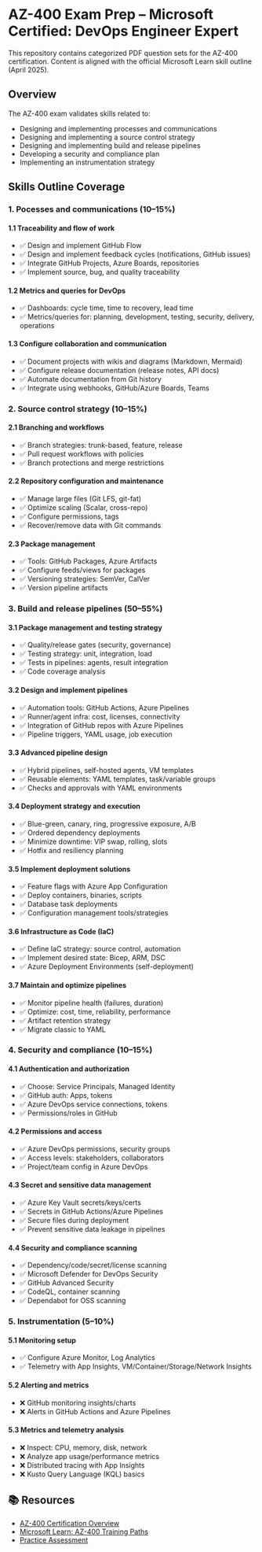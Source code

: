 ﻿# AZ-400 Exam Prep – Microsoft Certified: DevOps Engineer Expert

This repository contains categorized PDF question sets for the AZ-400 certification. Content is aligned with the official Microsoft Learn skill outline (April 2025).

## Overview

The AZ-400 exam validates skills related to:
- Designing and implementing processes and communications
- Designing and implementing a source control strategy
- Designing and implementing build and release pipelines
- Developing a security and compliance plan
- Implementing an instrumentation strategy

## Skills Outline Coverage

### 1. Pocesses and communications (10–15%)

#### 1.1 Traceability and flow of work
- ✅ Design and implement GitHub Flow
- ✅ Design and implement feedback cycles (notifications, GitHub issues)
- ✅ Integrate GitHub Projects, Azure Boards, repositories
- ✅ Implement source, bug, and quality traceability

#### 1.2 Metrics and queries for DevOps
- ✅ Dashboards: cycle time, time to recovery, lead time
- ✅ Metrics/queries for: planning, development, testing, security, delivery, operations

#### 1.3 Configure collaboration and communication
- ✅ Document projects with wikis and diagrams (Markdown, Mermaid)
- ✅ Configure release documentation (release notes, API docs)
- ✅ Automate documentation from Git history
- ✅ Integrate using webhooks, GitHub/Azure Boards, Teams

### 2. Source control strategy (10–15%)

#### 2.1 Branching and workflows
- ✅ Branch strategies: trunk-based, feature, release
- ✅ Pull request workflows with policies
- ✅ Branch protections and merge restrictions

#### 2.2 Repository configuration and maintenance
- ✅ Manage large files (Git LFS, git-fat)
- ✅ Optimize scaling (Scalar, cross-repo)
- ✅ Configure permissions, tags
- ✅ Recover/remove data with Git commands

#### 2.3 Package management
- ✅ Tools: GitHub Packages, Azure Artifacts
- ✅ Configure feeds/views for packages
- ✅ Versioning strategies: SemVer, CalVer
- ✅ Version pipeline artifacts

### 3. Build and release pipelines (50–55%)

#### 3.1 Package management and testing strategy
- ✅ Quality/release gates (security, governance)
- ✅ Testing strategy: unit, integration, load
- ✅ Tests in pipelines: agents, result integration
- ✅ Code coverage analysis

#### 3.2 Design and implement pipelines
- ✅ Automation tools: GitHub Actions, Azure Pipelines
- ✅ Runner/agent infra: cost, licenses, connectivity
- ✅ Integration of GitHub repos with Azure Pipelines
- ✅ Pipeline triggers, YAML usage, job execution

#### 3.3 Advanced pipeline design
- ✅ Hybrid pipelines, self-hosted agents, VM templates
- ✅ Reusable elements: YAML templates, task/variable groups
- ✅ Checks and approvals with YAML environments

#### 3.4 Deployment strategy and execution
- ✅ Blue-green, canary, ring, progressive exposure, A/B
- ✅ Ordered dependency deployments
- ✅ Minimize downtime: VIP swap, rolling, slots
- ✅ Hotfix and resiliency planning

#### 3.5 Implement deployment solutions
- ✅ Feature flags with Azure App Configuration
- ✅ Deploy containers, binaries, scripts
- ✅ Database task deployments
- ✅ Configuration management tools/strategies

#### 3.6 Infrastructure as Code (IaC)
- ✅ Define IaC strategy: source control, automation
- ✅ Implement desired state: Bicep, ARM, DSC
- ✅ Azure Deployment Environments (self-deployment)

#### 3.7 Maintain and optimize pipelines
- ✅ Monitor pipeline health (failures, duration)
- ✅ Optimize: cost, time, reliability, performance
- ✅ Artifact retention strategy
- ✅ Migrate classic to YAML

### 4. Security and compliance (10–15%)

#### 4.1 Authentication and authorization
- ✅ Choose: Service Principals, Managed Identity
- ✅ GitHub auth: Apps, tokens
- ✅ Azure DevOps service connections, tokens
- ✅ Permissions/roles in GitHub

#### 4.2 Permissions and access
- ✅ Azure DevOps permissions, security groups
- ✅ Access levels: stakeholders, collaborators
- ✅ Project/team config in Azure DevOps

#### 4.3 Secret and sensitive data management
- ✅ Azure Key Vault secrets/keys/certs
- ✅ Secrets in GitHub Actions/Azure Pipelines
- ✅ Secure files during deployment
- ✅ Prevent sensitive data leakage in pipelines

#### 4.4 Security and compliance scanning
- ✅ Dependency/code/secret/license scanning
- ✅ Microsoft Defender for DevOps Security
- ✅ GitHub Advanced Security
- ✅ CodeQL, container scanning
- ✅ Dependabot for OSS scanning

### 5. Instrumentation (5–10%)

#### 5.1 Monitoring setup
- ✅ Configure Azure Monitor, Log Analytics
- ✅ Telemetry with App Insights, VM/Container/Storage/Network Insights

#### 5.2 Alerting and metrics
- ❌ GitHub monitoring insights/charts
- ❌ Alerts in GitHub Actions and Azure Pipelines

#### 5.3 Metrics and telemetry analysis
- ❌ Inspect: CPU, memory, disk, network
- ❌ Analyze app usage/performance metrics
- ❌ Distributed tracing with App Insights
- ❌ Kusto Query Language (KQL) basics

## 📚 Resources

- [AZ-400 Certification Overview](https://learn.microsoft.com/en-us/credentials/certifications/devops-engineer/)
- [Microsoft Learn: AZ-400 Training Paths](https://learn.microsoft.com/en-us/training/paths/devops-engineer/)
- [Practice Assessment](https://learn.microsoft.com/en-us/credentials/certifications/devops-engineer/practice/assessment)

